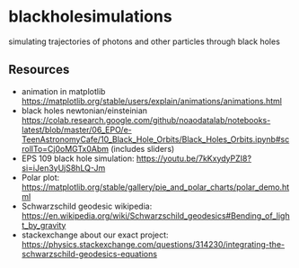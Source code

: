 # blackholesimulations
simulating trajectories of photons and other particles through black holes

## Resources
- animation in matplotlib https://matplotlib.org/stable/users/explain/animations/animations.html
- black holes newtonian/einsteinian https://colab.research.google.com/github/noaodatalab/notebooks-latest/blob/master/06_EPO/e-TeenAstronomyCafe/10_Black_Hole_Orbits/Black_Holes_Orbits.ipynb#scrollTo=Cj0oMGTx0Abm (includes sliders)
- EPS 109 black hole simulation: https://youtu.be/7kKxydyPZI8?si=iJen3yUjS8hLQ-Jm
- Polar plot: https://matplotlib.org/stable/gallery/pie_and_polar_charts/polar_demo.html
- Schwarzschild geodesic wikipedia: https://en.wikipedia.org/wiki/Schwarzschild_geodesics#Bending_of_light_by_gravity
- stackexchange about our exact project: https://physics.stackexchange.com/questions/314230/integrating-the-schwarzschild-geodesics-equations
